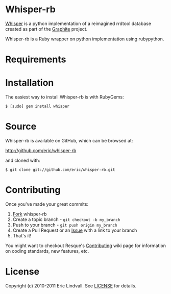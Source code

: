 # Whisper-rb

[Whisper][] is a python implementation of a reimagined rrdtool database created
as part of the [Graphite][] project.

Whisper-rb is a Ruby wrapper on python implementation using rubypython.

[Whisper]: http://graphite.wikidot.com/whisper
[Graphite]: http://graphite.wikidot.com/

# Requirements

# Installation

The easiest way to install Whisper-rb is with RubyGems:

    $ [sudo] gem install whisper


# Source

Whisper-rb is available on GitHub, which can be browsed at:

<http://github.com/eric/whisper-rb>

and cloned with:

    $ git clone git://github.com/eric/whisper-rb.git


# Contributing

Once you've made your great commits:

 1. [Fork][fk] whisper-rb
 2. Create a topic branch - `git checkout -b my_branch`
 3. Push to your branch - `git push origin my_branch`
 4. Create a Pull Request or an [Issue][is] with a link to your branch
 5. That's it!

You might want to checkout Resque's [Contributing][cb] wiki page for information
on coding standards, new features, etc.


# License

Copyright (c) 2010-2011 Eric Lindvall. See [LICENSE][] for details.


[cb]: https://wiki.github.com/defunkt/resque/contributing
[fk]: http://help.github.com/forking/
[is]: https://github.com/eric/whisper-rb/issues
[LICENSE]: https://github.com/eric/whisper-rb/blob/master/LICENSE

